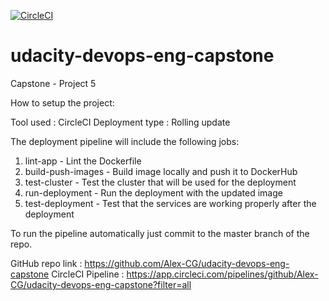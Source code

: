 [![CircleCI](https://circleci.com/gh/Alex-CG/udacity-devops-eng-capstone/tree/master.svg?style=svg)](https://circleci.com/gh/Alex-CG/udacity-devops-eng-capstone/tree/master)

# udacity-devops-eng-capstone
Capstone - Project 5

How to setup the project:

Tool used       : CircleCI
Deployment type : Rolling update

The deployment pipeline will include the following jobs:

1. lint-app          - Lint the Dockerfile
2. build-push-images - Build image locally and push it to DockerHub
3. test-cluster      - Test the cluster that will be used for the deployment
4. run-deployment    - Run the deployment with the updated image
5. test-deployment   - Test that the services are working properly after the deployment

To run the pipeline automatically just commit to the master branch of the repo.

GitHub repo link  : https://github.com/Alex-CG/udacity-devops-eng-capstone
CircleCI Pipeline : https://app.circleci.com/pipelines/github/Alex-CG/udacity-devops-eng-capstone?filter=all
 

